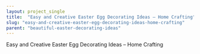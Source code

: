 ```yaml
---
layout: project_single
title:  "Easy and Creative Easter Egg Decorating Ideas – Home Crafting"
slug: "easy-and-creative-easter-egg-decorating-ideas-home-crafting"
parent: "beautiful-easter-decorating-ideas"
---
```

Easy and Creative Easter Egg Decorating Ideas – Home Crafting